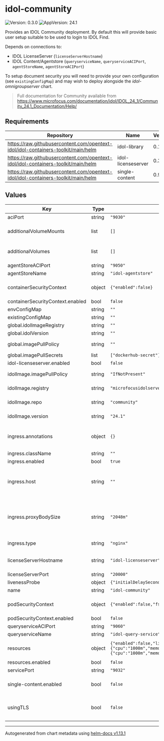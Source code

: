 # idol-community

![Version: 0.3.0](https://img.shields.io/badge/Version-0.3.0-informational?style=flat-square) ![AppVersion: 24.1](https://img.shields.io/badge/AppVersion-24.1-informational?style=flat-square)

Provides an IDOL Community deployment. By default this will provide basic user
setup suitable to be used to login to IDOL Find.

Depends on connections to:

- IDOL LicenseServer (`licenseServerHostname`)
- IDOL Content/Agentstore (`queryserviceName`, `queryserviceACIPort`, `agentStoreName`, `agentStoreACIPort`)

To setup document security you will need to provide your own configuration (see `existingConfigMap`)
and may wish to deploy alongside the _idol-omnigroupserver_ chart.

> Full documentation for Community available from https://www.microfocus.com/documentation/idol/IDOL_24_1/Community_24.1_Documentation/Help/

## Requirements

| Repository | Name | Version |
|------------|------|---------|
| https://raw.githubusercontent.com/opentext-idol/idol-containers-toolkit/main/helm | idol-library | 0.11.0 |
| https://raw.githubusercontent.com/opentext-idol/idol-containers-toolkit/main/helm | idol-licenseserver | 0.3.0 |
| https://raw.githubusercontent.com/opentext-idol/idol-containers-toolkit/main/helm | single-content | 0.9.0 |

## Values

| Key | Type | Default | Description |
|-----|------|---------|-------------|
| aciPort | string | `"9030"` | port service will serve ACI connections on |
| additionalVolumeMounts | list | `[]` | Additional PodSpec VolumeMount (see https://kubernetes.io/docs/reference/kubernetes-api/workload-resources/pod-v1/#volumes-1) |
| additionalVolumes | list | `[]` | Additional PodSpec Volume (see https://kubernetes.io/docs/reference/kubernetes-api/workload-resources/pod-v1/#volumes) |
| agentStoreACIPort | string | `"9050"` | agentstore service aci port (maps to Community AgentDRE configuration). |
| agentStoreName | string | `"idol-agentstore"` | agentstore service/hostname (maps to Community AgentDRE configuration). |
| containerSecurityContext | object | `{"enabled":false}` | Optional SecurityContext for container (see https://kubernetes.io/docs/reference/generated/kubernetes-api/v1.29/#securitycontext-v1-core) |
| containerSecurityContext.enabled | bool | `false` | enable SecurityContext for container. Setting to false omits. |
| envConfigMap | string | `""` | Optional configMap name holding extra environnment variables for container |
| existingConfigMap | string | `""` | if specified, mounted at /etc/config/idol and expected to provide community.cfg |
| global.idolImageRegistry | string | `""` | Global override value for idolImage.registry |
| global.idolVersion | string | `""` | Global override value for idolImage.version |
| global.imagePullPolicy | string | `""` | Global override value for idolImage.imagePullPolicy, has no effect if it is empty or is removed |
| global.imagePullSecrets | list | `["dockerhub-secret"]` | Global secrets used to pull container images |
| idol-licenseserver.enabled | bool | `false` | whether to deploy the idol-licenseserver sub-chart |
| idolImage.imagePullPolicy | string | `"IfNotPresent"` | used to determine whether to pull the specified image (see https://kubernetes.io/docs/concepts/containers/images/#image-pull-policy) |
| idolImage.registry | string | `"microfocusidolserver"` | used to construct container image name: {idolImage.registry}/{idolImage.repo}:{idolImage.version} |
| idolImage.repo | string | `"community"` | used to construct container image name: {idolImage.registry}/{idolImage.repo}:{idolImage.version}. |
| idolImage.version | string | `"24.1"` | used to construct container image name: {idolImage.registry}/{idolImage.repo}:{idolImage.version} |
| ingress.annotations | object | `{}` | Ingress controller specific annotations Some annotations are added automatically based on ingress.type and other values, but can  be overriden/augmented here e.g. https://kubernetes.github.io/ingress-nginx/user-guide/nginx-configuration/annotations |
| ingress.className | string | `""` | Optional parameter to override the default ingress class |
| ingress.enabled | bool | `true` | Create ingress resource |
| ingress.host | string | `""` | Optional host (see https://kubernetes.io/docs/concepts/services-networking/ingress/#ingress-rules). For an OpenShift environment this is required (see https://docs.openshift.com/container-platform/4.11/networking/routes/route-configuration.html#nw-ingress-creating-a-route-via-an-ingress_route-configuration) |
| ingress.proxyBodySize | string | `"2048m"` | Maximum allowed size of the client request body, defining the maximum size of requests that can be made to IDOL components within the installation, e.g. the amount of data sent in DREADDDATA index commands. The value should be an nginx "size" value. See http://nginx.org/en/docs/http/ngx_http_core_module.html#client_max_body_size for the documentation of the corresponding nginx configuration parameter. |
| ingress.type | string | `"nginx"` | Ingress controller type to setup for. Valid values are nginx or haproxy (used by OpenShift) |
| licenseServerHostname | string | `"idol-licenseserver"` | maps to [License] LicenseServerHost in the IDOL cfg files Should point to a resolvable IDOL LicenseServer (or Kubernetes service abstraction - see the idol-licenseserver chart) |
| licenseServerPort | string | `"20000"` | the ACI port of the IDOL LicenseServer (or abstraction) |
| livenessProbe | object | `{"initialDelaySeconds":30}` | container livenessProbe settings |
| name | string | `"idol-community"` | used to name deployment, service, ingress |
| podSecurityContext | object | `{"enabled":false,"fsGroup":0,"runAsGroup":0,"runAsUser":1000}` | Optional PodSecurityContext (see https://kubernetes.io/docs/reference/generated/kubernetes-api/v1.29/#podsecuritycontext-v1-core) |
| podSecurityContext.enabled | bool | `false` | enable PodSecurityContext. Setting to false omits. |
| queryserviceACIPort | string | `"9060"` | query service aci port (maps to Community DataDRE configuration). |
| queryserviceName | string | `"idol-query-service"` | query service/hostname (maps to Community DataDRE configuration). |
| resources | object | `{"enabled":false,"limits":{"cpu":"1000m","memory":"1Gi"},"requests":{"cpu":"1000m","memory":"1Gi"}}` | Optional resources for container (see https://kubernetes.io/docs/concepts/configuration/manage-resources-containers) |
| resources.enabled | bool | `false` | enable resources for container. Setting to false omits. |
| servicePort | string | `"9032"` | port service will serve service connections on |
| single-content.enabled | bool | `false` | whether to deploy the single-content sub-chart.  You may use this to get a basic Community running by setting the agentStoreName/agentStoreACIPort to the queryserviceName/queryserviceACIPort values. |
| usingTLS | bool | `false` | whether aci/service/index ports are configured to use TLS (https). If configuring for TLS, then consider setting IDOL_SSL_COMPONENT_CERT_PATH and IDOL_SSL_COMPONENT_KEY_PATH in envConfigMap to provide required TLS certificates |

----------------------------------------------
Autogenerated from chart metadata using [helm-docs v1.13.1](https://github.com/norwoodj/helm-docs/releases/v1.13.1)
